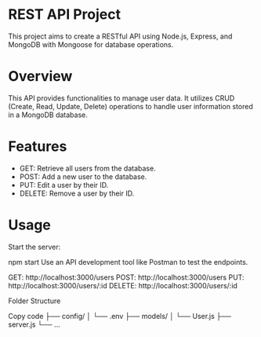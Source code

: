 # REST API Project

This project aims to create a RESTful API using Node.js, Express, and MongoDB with Mongoose for database operations.

# Overview

This API provides functionalities to manage user data. It utilizes CRUD (Create, Read, Update, Delete) operations to handle user information stored in a MongoDB database.

# Features

- GET: Retrieve all users from the database.
- POST: Add a new user to the database.
- PUT: Edit a user by their ID.
- DELETE: Remove a user by their ID.

# Usage

Start the server:

npm start
Use an API development tool like Postman to test the endpoints.

GET: http://localhost:3000/users
POST: http://localhost:3000/users
PUT: http://localhost:3000/users/:id
DELETE: http://localhost:3000/users/:id

Folder Structure

Copy code
├── config/
│ └── .env
├── models/
│ └── User.js
├── server.js
└── ...
